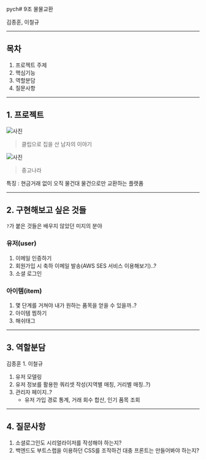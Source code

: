 pych# 9조 물물교환

김종훈, 이철규

---

## 목차

1. 프로젝트 주제
2. 핵심기능
3. 역할분담
4. 질문사항

---

## 1. 프로젝트


![사진](http://cfile10.uf.tistory.com/attach/2075323C4D2305142E5709)
>클립으로 집을 산 남자의 이야기

![사진](http://cfile2.uf.tistory.com/image/114E5F374F39F44F2BA2F7)
>중고나라


특징 : 현금거래 없이 오직 물건대 물건으로만 교환하는 플랫폼

---

## 2. 구현해보고 싶은 것들

`?`가 붙은 것들은 배우지 않았던 미지의 분야

### 유저(user)

  1. 이메일 인증하기
  2. 회원가입 시 축하 이메일 발송(AWS SES 서비스 이용해보기)..?
  3. 소셜 로그인

### 아이템(item)

  1. 몇 단계를 거쳐야 내가 원하는 품목을 얻을 수 있을까..?
  2. 아이템 찜하기
  3. 해쉬태그

---


## 3. 역할분담

김종훈
  1.
이철규
  1. 유저 모델링
  2. 유저 정보를 활용한 쿼리셋 작성(지역별 매칭, 거리별 매칭..?)
  3. 관리자 페이지..?
      - 유저 가입 경로 통계, 거래 회수 합산, 인기 품목 조회

---

## 4. 질문사항

1. 소셜로그인도 시리얼라이저를 작성해야 하는지?
2. 백엔드도 부트스랩을 이용하던 CSS를 조작하건 대충 프론트는 만들어봐야 하는지?
